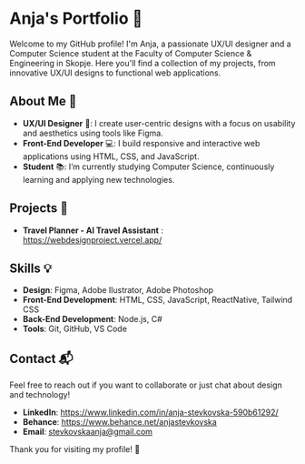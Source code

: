 # Anja's Portfolio 👋

Welcome to my GitHub profile! I'm Anja, a passionate UX/UI designer and a Computer Science student at the Faculty of Computer Science & Engineering in Skopje. Here you'll find a collection of my projects, from innovative UX/UI designs to functional web applications.

## About Me 🌟

- **UX/UI Designer** 🎨: I create user-centric designs with a focus on usability and aesthetics using tools like Figma.
- **Front-End Developer** 💻: I build responsive and interactive web applications using HTML, CSS, and JavaScript.
- **Student** 📚: I’m currently studying Computer Science, continuously learning and applying new technologies.

## Projects 🚀

- **Travel Planner - AI Travel Assistant** : https://webdesignproject.vercel.app/

## Skills 💡

- **Design**: Figma, Adobe Ilustrator, Adobe Photoshop
- **Front-End Development**: HTML, CSS, JavaScript, ReactNative, Tailwind CSS
- **Back-End Development**: Node.js, C#
- **Tools**: Git, GitHub, VS Code

## Contact 📬

Feel free to reach out if you want to collaborate or just chat about design and technology!

- **LinkedIn**: https://www.linkedin.com/in/anja-stevkovska-590b61292/
- **Behance**: https://www.behance.net/anjastevkovska
- **Email**: stevkovskaanja@gmail.com

Thank you for visiting my profile! 🙌
